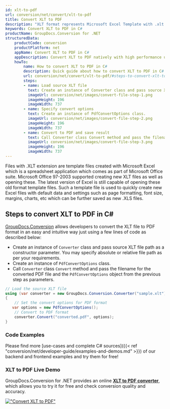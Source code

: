 ```yaml
---
id: xlt-to-pdf
url: conversion/net/convert/xlt-to-pdf
title: Convert XLT to PDF
description: "XLT format represents Microsoft Excel Template with .xlt extension. Learn how to convert XLT to PDF file programmatically in C# language using GroupDocs.Conversion for .NET library."
keywords: Convert XLT to PDF in C#
productName: GroupDocs.Conversion for .NET
structuredData:
    productCode: conversion
    productPlatform: net
    appName: Convert XLT to PDF in C#
    appDescription: Convert XLT to PDF natively with high performance using C# language and server side GroupDocs.Conversion for .NET APIs, without the use of any software like Microsoft or Open Office.
    howTo:
        name: How to convert XLT to PDF in C# 
        description: Quick guide about how to convert XLT to PDF in C# with high performance and accuracy.
        url: conversion/net/convert/xlt-to-pdf/#steps-to-convert-xlt-to-pdf-in-c
        steps:
        - name: Load source XLT file 
          text: Create an instance of Converter class and pass source XLT file path as a constructor parameter. You may specify absolute or relative file path as per your requirements. 
          imageUrl: conversion/net/images/convert-file-step-1.png
          imageHeight: 196
          imageWidth: 737
        - name: Specify convert options 
          text: Create an instance of PdfConvertOptions class.
          imageUrl: conversion/net/images/convert-file-step-2.png
          imageHeight: 196
          imageWidth: 737
        - name: Convert to PDF and save result 
          text: Call Converter class Convert method and pass the filename for the converted HTML file and the PdfConvertOptions object from the previous step as parameters.
          imageUrl: conversion/net/images/convert-file-step-3.png
          imageHeight: 196
          imageWidth: 737
---
```


Files with .XLT extension are template files created with Microsoft Excel which is a spreadsheet application which comes as part of Microsoft Office suite. Microsoft Office 97-2003 supported creating new XLT files as well as opening these. The latest version of Excel is still capable of opening these old format template files. Such a template file is used to quickly create new Excel files with default data and settings such as page formatting, font size, margins, charts, etc which can be further saved as new .XLS files.

## Steps to convert XLT to PDF in C#

[GroupDocs.Conversion](https://products.groupdocs.com/conversion/net) allows developers to convert the XLT file to PDF format in an easy and intuitive way just using a few lines of code as described below:

* Create an instance of `Converter` class and pass source XLT file path as a constructor parameter. You may specify absolute or relative file path as per your requirements. 
* Create an instance of `PdfConvertOptions` class.
* Call `Converter` class `Convert` method and pass the filename for the converted PDF file and the `PdfConvertOptions` object from the previous step as parameters.

```csharp
// Load the source XLT file
using (var converter = new GroupDocs.Conversion.Converter("sample.xlt"))
{
    // Set the convert options for PDF format
   var options = new PdfConvertOptions();
    // Convert to PDF format
    converter.Convert("converted.pdf", options);
}
```

### Code Examples

Please find more [use-cases and complete C# sources]({{< ref "conversion/net/developer-guide/examples-and-demos.md" >}}) of our backend and frontend examples and try them for free!

### XLT to PDF Live Demo

GroupDocs.Conversion for .NET provides an online [**XLT to PDF converter**](https://products.groupdocs.app/conversion/xlt-to-pdf), which allows you to try it for free and check conversion quality and accuracy.

[!["Convert XLT to PDF"](conversion/net/images/convert-to-pdf/convert-xlt-to-pdf.png)](https://products.groupdocs.app/conversion/xlt-to-pdf)